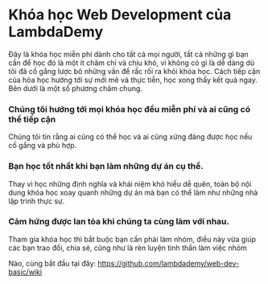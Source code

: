 # Khóa học Web Development của LambdaDemy 

Đây là khóa học miễn phí dành cho tất cả mọi người, tất cả những gì bạn cần để học đó là một ít chăm chỉ và chịu khó, vì không có gì là dễ dàng dù tôi đã cố gắng lược bõ những vấn đề rắc rối ra khỏi khóa học. Cách tiếp cận của hóa học hướng tới sự mới mẽ và thực tiễn, học xong thấy kết quả ngay. Bên dưới là một số phương châm chung. 

### Chúng tôi hướng tới mọi khóa học đều miễn phí và ai cũng có thể tiếp cận 

Chúng tôi tin rằng ai cũng có thể học và ai cũng xứng đáng được học nếu cố gắng và phù hợp.

### Bạn học tốt nhất khi bạn làm những dự án cụ thể. 

Thay vì học những định nghĩa và khái niệm khó hiểu dễ quên, toàn bộ nội dung khóa học xoay quanh những dự án mà bạn có thể làm như những nhà lập trình thực sự. 

### Cảm hứng được lan tỏa khi chúng ta cùng làm với nhau. 

Tham gia khóa học thì bắt buộc bạn cần phải làm nhóm, điều này vừa giúp các bạn trao đổi, chia sẻ, cũng như là rèn luyện tinh thần làm việc nhóm 


Nào, cùng bắt đầu tại đây: https://github.com/lambdademy/web-dev-basic/wiki
